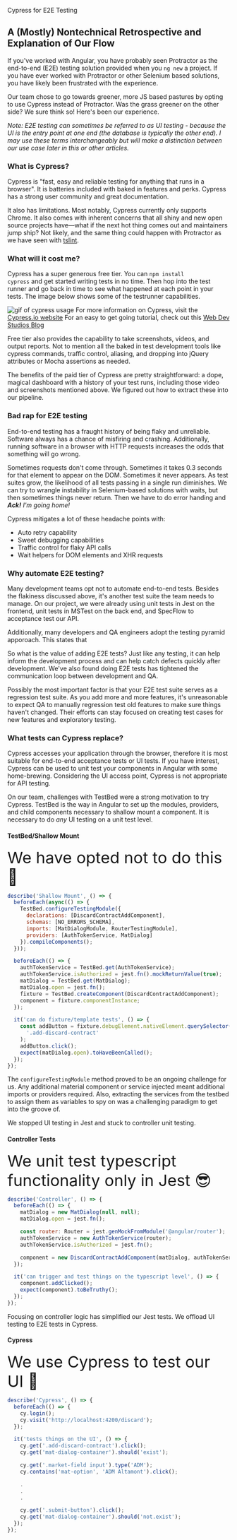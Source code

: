 Cypress for E2E Testing
## A (Mostly) Nontechnical Retrospective and Explanation of Our Flow

If you've worked with Angular, you have probably seen Protractor as the end-to-end (E2E) testing solution provided when you `ng new` a project. If you have ever worked with Protractor or other Selenium based solutions, you have likely been frustrated with the experience.

Our team chose to go towards greener, more JS based pastures by opting to use Cypress instead of Protractor. Was the grass greener on the other side? We sure think so! Here's been our experience.

_Note: E2E testing can sometimes be referred to as UI testing - because the UI is the entry point at one end (the database is typically the other end). I may use these terms interchangeably but will make a distinction between our use case later in this or other articles._

### What is Cypress?

Cypress is "fast, easy and reliable testing for anything that runs in a browser". It is batteries included with baked in features and perks. Cypress has a strong user community and great documentation.

It also has limitations. Most notably, Cypress currently only supports Chrome. It also comes with inherent concerns that all shiny and new open source projects have—what if the next hot thing comes out and maintainers jump ship? Not likely, and the same thing could happen with Protractor as we have seen with [tslint](https://github.com/palantir/tslint/issues/4534).

### What will it cost me?

Cypress has a super generous free tier. You can <code>npm install cypress</code> and get started writing tests in no time. Then hop into the test runner and go back in time to see what happened at each point in your tests. The image below shows some of the testrunner capabilities.

![gif of cypress usage](./cypress.gif)
For more information on Cypress, visit the [Cypress.io website](https://www.cypress.io/features)
For an easy to get going tutorial, check out this [Web Dev Studios Blog](https://webdevstudios.com/2018/11/13/end-to-end-testing-with-cypress-io/) 

Free tier also provides the capability to take screenshots, videos, and output reports. Not to mention all the baked in test development tools like cypress commands, traffic control, aliasing, and dropping into jQuery attributes or Mocha assertions as needed.

The benefits of the paid tier of Cypress are pretty straightforward: a dope, magical dashboard with a history of your test runs, including those video and screenshots mentioned above. We figured out how to extract these into our pipeline.

### Bad rap for E2E testing

End-to-end testing has a fraught history of being flaky and unreliable. Software always has a chance of misfiring and crashing. Additionally, running software in a browser with HTTP requests increases the odds that something will go wrong.

Sometimes requests don't come through. Sometimes it takes 0.3 seconds for that element to appear on the DOM. Sometimes it never appears. As test suites grow, the likelihood of all tests passing in a single run diminishes. We can try to wrangle instability in Selenium-based solutions with waits, but then sometimes things never return. Then we have to do error handing and <strong>_Ack!</strong> I'm going home!_

Cypress mitigates a lot of these headache points with:

- Auto retry capability
- Sweet debugging capabilities
- Traffic control for flaky API calls
- Wait helpers for DOM elements and XHR requests

### Why automate E2E testing?

Many development teams opt not to automate end-to-end tests. Besides the flakiness discussed above, it's another test suite the team needs to manage. On our project, we were already using unit tests in Jest on the frontend, unit tests in MSTest on the back end, and SpecFlow to acceptance test our API.

Additionally, many developers and QA engineers adopt the testing pyramid apporoach. This states that 

So what is the value of adding E2E tests? Just like any testing, it can help inform the development process and can help catch defects quickly after development. We've also found doing E2E tests has tightened the communication loop between development and QA.

Possibly the most important factor is that your E2E test suite serves as a regression test suite. As you add more and more features, it's unreasonable to expect QA to manually regression test old features to make sure things haven't changed. Their efforts can stay focused on creating test cases for new features and exploratory testing.

### What tests can Cypress replace?

Cypress accesses your application through the browser, therefore it is most suitable for end-to-end acceptance tests or UI tests. If you have interest, Cypress can be used to unit test your components in Angular with some home-brewing. Considering the UI access point, Cypress is not appropriate for API testing.

On our team, challenges with TestBed were a strong motivation to try Cypress. TestBed is the way in Angular to set up the modules, providers, and child components necessary to shallow mount a component. It is necessary to do _any_ UI testing on a unit test level.

#### TestBed/Shallow Mount
<span style="font-size: 36px">We have opted not to do this 🧐</span>

```js
describe('Shallow Mount', () => {
  beforeEach(async(() => {
    TestBed.configureTestingModule({
      declarations: [DiscardContractAddComponent],
      schemas: [NO_ERRORS_SCHEMA],
      imports: [MatDialogModule, RouterTestingModule],
      providers: [AuthTokenService, MatDialog]
    }).compileComponents();
  }));

  beforeEach(() => {
    authTokenService = TestBed.get(AuthTokenService);
    authTokenService.isAuthorized = jest.fn().mockReturnValue(true);
    matDialog = TestBed.get(MatDialog);
    matDialog.open = jest.fn();
    fixture = TestBed.createComponent(DiscardContractAddComponent);
    component = fixture.componentInstance;
  });

  it('can do fixture/template tests', () => {
    const addButton = fixture.debugElement.nativeElement.querySelector(
      '.add-discard-contract'
    );
    addButton.click();
    expect(matDialog.open).toHaveBeenCalled();
  });
});
```

The `configureTestingModule` method proved to be an ongoing challenge for us. Any additional material component or service injected meant additional imports or providers required. Also, extracting the services from the testbed to assign them as variables to spy on was a challenging paradigm to get into the groove of.

We stopped UI testing in Jest and stuck to controller unit testing.

#### Controller Tests
<span style="font-size: 36px">We unit test typescript functionality only in Jest 😎</span>

```js
describe('Controller', () => {
  beforeEach(() => {
    matDialog = new MatDialog(null, null);
    matDialog.open = jest.fn();

    const router: Router = jest.genMockFromModule('@angular/router');
    authTokenService = new AuthTokenService(router);
    authTokenService.isAuthorized = jest.fn();

    component = new DiscardContractAddComponent(matDialog, authTokenService);
  });

  it('can trigger and test things on the typescript level', () => {
    component.addClicked();
    expect(component).toBeTruthy();
  });
});
```

Focusing on controller logic has simplified our Jest tests. We offload UI testing to E2E tests in Cypress.

#### Cypress
<span style="font-size: 36px">We use Cypress to test our UI 🥳</span>

```js
describe('Cypress', () => {
  beforeEach(() => {
    cy.login();
    cy.visit('http://localhost:4200/discard');
  });

  it('tests things on the UI', () => {
    cy.get('.add-discard-contract').click();
    cy.get('mat-dialog-container').should('exist');

    cy.get('.market-field input').type('ADM');
    cy.contains('mat-option', 'ADM Altamont').click();

    .
    .
    .

    cy.get('.submit-button').click();
    cy.get('mat-dialog-container').should('not.exist');
  });
});
```